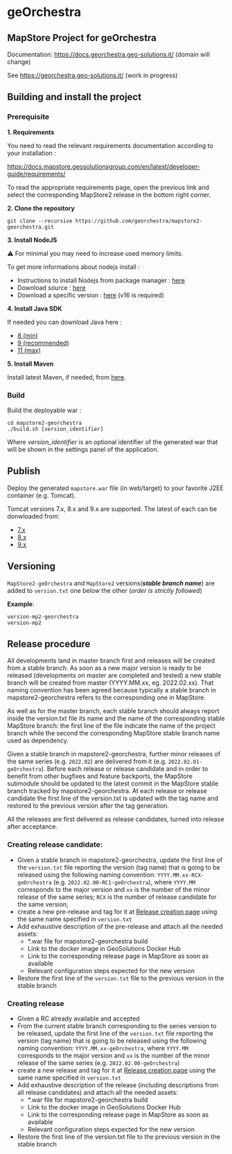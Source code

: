 # geOrchestra


## MapStore Project for geOrchestra

Documentation: https://docs.georchestra.geo-solutions.it/ (domain will change)

See https://georchestra.geo-solutions.it/ (work in progress)

## Building and install the project

### Prerequisite

**1. Requirements**

You need to read the relevant requirements documentation according to your installation :

https://docs.mapstore.geosolutionsgroup.com/en/latest/developer-guide/requirements/

To read the appropriate requirements page, open the previous link and select the corresponding MapStore2 release in the bottom right corner.

**2. Clone the repository**

`git clone --recursive https://github.com/georchestra/mapstore2-georchestra.git`

**3. Install NodeJS**

:warning: For minimal you may need to increase used memory limits.

To get more informations about nodejs install :

* Instructions to install Nodejs from package manager : [here](https://nodejs.org/en/download/package-manager/)
* Download source : [here](https://nodejs.org/en/download/)
* Download a specific version : [here](https://nodejs.org/dist/) (v16 is required)

**4. Install Java SDK**

If needed you can download Java here :

* [8 (min)](https://www.oracle.com/technetwork/java/javase/downloads/jdk8-downloads-2133151.html)
* [9 (recommended)](https://www.oracle.com/technetwork/java/javase/downloads/java-archive-javase9-3934878.html)
* [11 (max)](https://www.oracle.com/technetwork/java/javase/downloads/java-archive-javase11-5116896.html)

**5. Install Maven**

Install latest Maven, if needed, from [here](https://maven.apache.org/download.cgi).

### Build 

Build the deployable war :

```
cd mapstore2-georchestra
./build.sh [version_identifier]
```

Where *version_identifier* is an optional identifier of the generated war that will be shown in the settings panel of the application.

## Publish

Deploy the generated `mapstore.war` file (in web/target) to your favorite J2EE container (e.g. Tomcat).

Tomcat versions 7.x, 8.x and 9.x are supported.
The latest of each can be donwloaded from:

* [7.x](https://tomcat.apache.org/download-70.cgi)
* [8.x](https://tomcat.apache.org/download-80.cgi)
* [9.x](https://tomcat.apache.org/download-90.cgi)


## Versioning
`MapStore2-geOrchestra` and `MapStore2` versions(**_stable branch name_**) are added to `version.txt` one below the other (_order is strictly followed_)

**Example**:
```
version-mp2-georchestra
version-mp2
```

## Release procedure

All developments land in master branch first and releases will be created from a stable branch.
As soon as a new major version is ready to be released (developments on master are completed and tested) a new stable branch will be created from master (YYYY.MM.xx, eg. 2022.02.xx).
That naming convention has been agreed because typically a stable branch in mapstore2-georchestra refers to the corresponding one in MapStore.

As well as for the master branch, each stable branch should always report inside the version.txt file its name and the name
of the corresponding stable MapStore branch: the first line of the file indicate the name of the project branch while the
second the corresponding MapStore stable branch name used as dependency.

Given a stable branch in mapstore2-georchestra, further minor releases of the same series (e.g. `2022.02`) are delivered from it (e.g. `2022.02.01-geOrchestra`).
Before each release or release candidate and in order to benefit from other bugfixes and feature backports, the MapStore submodule should be updated to the latest
commit in the MapStore stable branch tracked by mapstore2-georchestra.
At each release or release candidate the first line of the version.txt is updated with the tag name and restored to the previous version after the tag generation.

All the releases are first delivered as release candidates, turned into release after acceptance.


### Creating release candidate:
- Given a stable branch in mapstore2-georchestra, update the first line of the `version.txt` file reporting the version (tag name)
that is going to be released using the following naming convention: `YYYY.MM.xx-RCX-geOrchestra` (e.g. `2022.02.00-RC1-geOrchestra`),
where `YYYY.MM` corresponds to the major version and `xx` is the number of the minor release of the same series;
`RCX` is the number of release candidate for the same version;
- create a new pre-release and tag for it at [Release creation page](https://github.com/georchestra/mapstore2-georchestra/releases/new)
using the same name specified in `version.txt`
- Add exhaustive description of the pre-release and attach all the needed assets:
  - *.war file for mapstore2-georchestra build
  - Link to the docker image in GeoSolutions Docker Hub
  - Link to the corresponding release page in MapStore as soon as available
  - Relevant configuration steps expected for the new version
- Restore the first line of the `version.txt` file to the previous version in the stable branch

### Creating release
- Given a RC already available and accepted
- From the current stable branch corresponding to the series version to be released, update the first line of the `version.txt`
file reporting the version (tag name) that is going to be released using the following naming convention:  `YYYY.MM.xx-geOrchestra`, where `YYYY.MM` corresponds to the major version and `xx`
is the number of the minor release of the same series (e.g. `2022.02.00-geOrchestra`)
- create a new release and tag for it at [Release creation page](https://github.com/georchestra/mapstore2-georchestra/releases/new)
using the same name specified in `version.txt`
- Add exhaustive description of the release (including descriptions from all release candidates) and attach all the needed assets:
    - *.war file for mapstore2-georchestra build
    - Link to the docker image in GeoSolutions Docker Hub
    - Link to the corresponding release page in MapStore as soon as available
    - Relevant configuration steps expected for the new version
- Restore the first line of the version.txt file to the previous version in the stable branch
